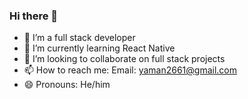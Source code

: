 ### Hi there 👋


- 🔭 I’m a full stack developer
- 🌱 I’m currently learning React Native
- 👯 I’m looking to collaborate on full stack projects
- 📫 How to reach me: Email: yaman2661@gmail.com    
- 😄 Pronouns: He/him
